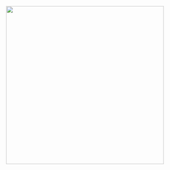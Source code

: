 <img  align='center' src="https://github.com/unzilamalik99/Blog-webpage-/assets/136435499/f5b96cdd-c3c7-427b-b027-beea25960b1b" width="430">

